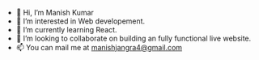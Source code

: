 - 👋 Hi, I’m Manish Kumar
- 👀 I’m interested in Web developement.
- 🌱 I’m currently learning React.
- 💞️ I’m looking to collaborate on building an fully functional live website.
- 📫 You can mail me at manishjangra4@gmail.com

<!---
Manish5360/Manish5360 is a ✨ special ✨ repository because its `README.md` (this file) appears on your GitHub profile.
You can click the Preview link to take a look at your changes.
--->

